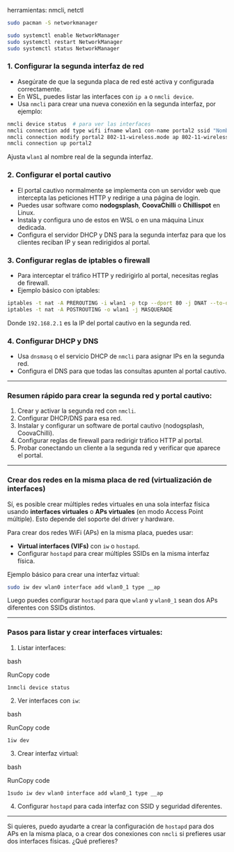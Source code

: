 herramientas: nmcli, netctl
```sh
sudo pacman -S networkmanager
```

```sh
sudo systemctl enable NetworkManager
sudo systemctl restart NetworkManager
sudo systemctl status NetworkManager
```
### 1. Configurar la segunda interfaz de red
- Asegúrate de que la segunda placa de red esté activa y configurada correctamente.
- En WSL, puedes listar las interfaces con `ip a` o `nmcli device`.
- Usa `nmcli` para crear una nueva conexión en la segunda interfaz, por ejemplo:
```sh
nmcli device status  # para ver las interfaces
nmcli connection add type wifi ifname wlan1 con-name portal2 ssid "NombreRed2"
nmcli connection modify portal2 802-11-wireless.mode ap 802-11-wireless.band bg ipv4.method shared
nmcli connection up portal2
```
Ajusta `wlan1` al nombre real de la segunda interfaz.

### 2. Configurar el portal cautivo

- El portal cautivo normalmente se implementa con un servidor web que intercepta las peticiones HTTP y redirige a una página de login.
- Puedes usar software como **nodogsplash**, **CoovaChilli** o **Chillispot** en Linux.
- Instala y configura uno de estos en WSL o en una máquina Linux dedicada.
- Configura el servidor DHCP y DNS para la segunda interfaz para que los clientes reciban IP y sean redirigidos al portal.

### 3. Configurar reglas de iptables o firewall

- Para interceptar el tráfico HTTP y redirigirlo al portal, necesitas reglas de firewall.
- Ejemplo básico con iptables:
```sh
iptables -t nat -A PREROUTING -i wlan1 -p tcp --dport 80 -j DNAT --to-destination 192.168.2.1:80
iptables -t nat -A POSTROUTING -o wlan1 -j MASQUERADE
```
Donde `192.168.2.1` es la IP del portal cautivo en la segunda red.

### 4. Configurar DHCP y DNS

- Usa `dnsmasq` o el servicio DHCP de `nmcli` para asignar IPs en la segunda red.
- Configura el DNS para que todas las consultas apunten al portal cautivo.

---

### Resumen rápido para crear la segunda red y portal cautivo:

1. Crear y activar la segunda red con `nmcli`.
2. Configurar DHCP/DNS para esa red.
3. Instalar y configurar un software de portal cautivo (nodogsplash, CoovaChilli).
4. Configurar reglas de firewall para redirigir tráfico HTTP al portal.
5. Probar conectando un cliente a la segunda red y verificar que aparece el portal.

---

### Crear dos redes en la misma placa de red (virtualización de interfaces)

Sí, es posible crear múltiples redes virtuales en una sola interfaz física usando **interfaces virtuales** o **APs virtuales** (en modo Access Point múltiple). Esto depende del soporte del driver y hardware.

Para crear dos redes WiFi (APs) en la misma placa, puedes usar:

- **Virtual interfaces (VIFs)** con `iw` o `hostapd`.
- Configurar `hostapd` para crear múltiples SSIDs en la misma interfaz física.

Ejemplo básico para crear una interfaz virtual:
```sh
sudo iw dev wlan0 interface add wlan0_1 type __ap
```
Luego puedes configurar `hostapd` para que `wlan0` y `wlan0_1` sean dos APs diferentes con SSIDs distintos.

---

### Pasos para listar y crear interfaces virtuales:

1. Listar interfaces:

bash

RunCopy code

`1nmcli device status`

2. Ver interfaces con `iw`:

bash

RunCopy code

`1iw dev`

3. Crear interfaz virtual:

bash

RunCopy code

`1sudo iw dev wlan0 interface add wlan0_1 type __ap`

4. Configurar `hostapd` para cada interfaz con SSID y seguridad diferentes.

---

Si quieres, puedo ayudarte a crear la configuración de `hostapd` para dos APs en la misma placa, o a crear dos conexiones con `nmcli` si prefieres usar dos interfaces físicas. ¿Qué prefieres?